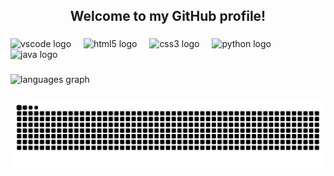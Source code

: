 <h2 align="center">Welcome to my GitHub profile!</h2>

###

<div align="left">
  <img src="https://cdn.jsdelivr.net/gh/devicons/devicon/icons/vscode/vscode-original.svg" height="30" alt="vscode logo"  />
  <img width="12" />
  <img src="https://cdn.jsdelivr.net/gh/devicons/devicon/icons/html5/html5-original.svg" height="30" alt="html5 logo"  />
  <img width="12" />
  <img src="https://cdn.jsdelivr.net/gh/devicons/devicon/icons/css3/css3-original.svg" height="30" alt="css3 logo"  />
  <img width="12" />
  <img src="https://cdn.jsdelivr.net/gh/devicons/devicon/icons/python/python-original.svg" height="30" alt="python logo"  />
  <img width="12" />
  <img src="https://cdn.jsdelivr.net/gh/devicons/devicon/icons/java/java-original.svg" height="30" alt="java logo"  />
</div>

###

<div align="left">
  <img src="https://github-readme-stats.vercel.app/api/top-langs?username=liviamoro&locale=en&hide_title=false&layout=compact&card_width=320&langs_count=5&theme=dracula&hide_border=false&order=2" height="100" alt="languages graph"  />
</div>

###


<picture>  
  <source media="(prefers-color-scheme: dark)" srcset="https://raw.githubusercontent.com/liviamoro/liviamoro/output/github-contribution-grid-snake-dark.svg">  
  <source media="(prefers-color-scheme: light)" srcset="https://raw.githubusercontent.com/liviamoro/liviamoro/output/github-contribution-grid-snake.svg">  
  <img alt="github contribution grid snake animation" src="https://raw.githubusercontent.com/liviamoro/liviamoro/output/github-contribution-grid-snake.svg">  
</picture>
